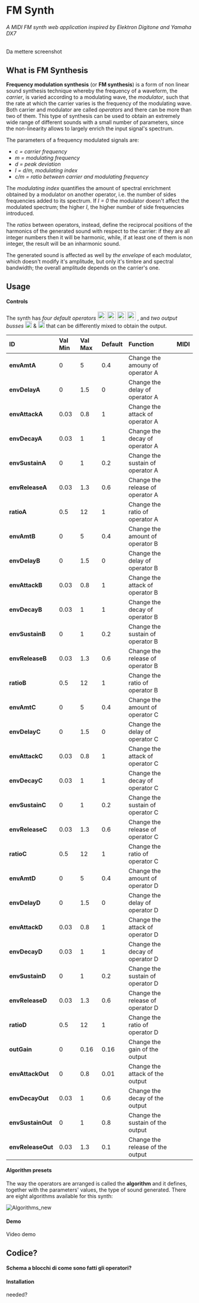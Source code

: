 # FM Synth
###### A MIDI FM synth web application inspired by Elektron Digitone and Yamaha DX7
Da mettere screenshot

## What is FM Synthesis
**Frequency modulation synthesis** (or **FM synthesis**) is a form of non linear sound synthesis technique whereby the frequency of a waveform, the _carrier_, is varied according to a modulating wave, the _modulator_, such that the rate at which the carrier varies is the frequency of the modulating wave. Both carrier and modulator are called _operators_ and there can be more than two of them.
This type of synthesis can be used to obtain an extremely wide range of different sounds with a small number of parameters, since the non-linearity allows to largely enrich the input signal's spectrum.

The parameters of a frequency modulated signals are:

- _c = carrier frequency_
- _m = modulating frequency_
- _d = peak deviation_
- _I = d/m, modulating index_
- _c/m = ratio between carrier and modulating frequency_

The _modulating index_ quantifies the amount of spectral enrichment obtained by a modulator on another operator, i.e. the number of sides frequencies added to its spectrum. If _I = 0_ the modulator doesn't affect the modulated spectrum; the higher _I_, the higher number of side frequencies introduced.

The _ratios_ between operators, instead, define the reciprocal positions of the harmonics of the generated sound with respect to the carrier: if they are all integer numbers then it will be harmonic, while, if at least one of them is non integer, the result will be an inharmonic sound.

The generated sound is affected as well by _the envelope_ of each modulator, which doesn't modify it's amplitude, but only it's timbre and spectral bandwidth; the overall amplitude depends on the carrier's one.

## Usage
#### Controls
The synth has _four default operators_ <img src="https://user-images.githubusercontent.com/57997005/91181243-fd9dcd80-e6e8-11ea-932f-4704ca88cd5d.jpg" alt="operator_A" width="23"/>  <img src="https://user-images.githubusercontent.com/57997005/91182726-d516d300-e6ea-11ea-99cf-3bd222320334.jpg" width="23"/>  <img src="https://user-images.githubusercontent.com/57997005/91182774-e52eb280-e6ea-11ea-8b01-62994754c548.jpg" alt="operator_C" width="23"/>  <img src="https://user-images.githubusercontent.com/57997005/91182760-e069fe80-e6ea-11ea-9cd0-26354f276780.jpg" alt="operator_D" width="23"/> , and _two output busses_  <img src="https://user-images.githubusercontent.com/57997005/91295067-c7b92180-e79a-11ea-8701-080a95665bf9.jpg" alt="output_x" width="18"/> &  <img src="https://user-images.githubusercontent.com/57997005/91295070-c8ea4e80-e79a-11ea-83d8-39013da6c53c.jpg" alt="output_y" width="18"/> that can be differently mixed to obtain the output. 

| ID | Val Min  | Val Max | Default | Function | MIDI |
| :--- | :--- | :--- | :--- | :--- | :--- |
| **envAmtA**   | 0 | 5 | 0.4 | Change the amouny of operator A |  |
| **envDelayA**   | 0 | 1.5 | 0 | Change the delay of operator A |  |
| **envAttackA**    | 0.03 | 0.8 | 1 | Change the attack of operator A |  |
| **envDecayA**    | 0.03 | 1 | 1 | Change the decay of operator A |  |
| **envSustainA**    | 0 | 1 | 0.2 | Change the sustain of operator A |  |
| **envReleaseA**    | 0.03 | 1.3 | 0.6 | Change the release of operator A |  |
| **ratioA**    | 0.5 | 12 | 1 | Change the ratio of operator A |  |
| **envAmtB**   | 0 | 5 | 0.4 | Change the amount of operator B |  |
| **envDelayB**   | 0 | 1.5 | 0 | Change the delay of operator B  |  |
| **envAttackB**    | 0.03 | 0.8 | 1 | Change the attack of operator B |  |
| **envDecayB**    | 0.03 | 1 | 1 | Change the decay of operator B |  |
| **envSustainB**    | 0 | 1 | 0.2 | Change the sustain of operator B |  |
| **envReleaseB**    | 0.03 | 1.3 | 0.6 | Change the release of operator B |  |
| **ratioB**    | 0.5 | 12 | 1 | Change the ratio of operator B |  |
| **envAmtC**   | 0 | 5 | 0.4 | Change the amount of operator C |  |
| **envDelayC**   | 0 | 1.5 | 0 | Change the delay of operator C |  |
| **envAttackC**    | 0.03 | 0.8 | 1 | Change the attack of operator C |  |
| **envDecayC**    | 0.03 | 1 | 1 | Change the decay of operator C |  |
| **envSustainC**    | 0 | 1 | 0.2 | Change the sustain of operator C |  |
| **envReleaseC**    | 0.03 | 1.3 | 0.6 | Change the release of operator C |  |
| **ratioC**    | 0.5 | 12 | 1 | Change the ratio of operator C |  |
| **envAmtD**   | 0 | 5 | 0.4 | Change the amount of operator D |  |
| **envDelayD**   | 0 | 1.5 | 0 | Change the delay of operator D |  |
| **envAttackD**    | 0.03 | 0.8 | 1 | Change the attack of operator D |  |
| **envDecayD**    | 0.03 | 1 | 1 | Change the decay of operator D |  |
| **envSustainD**    | 0 | 1 | 0.2 | Change the sustain of operator D |  |
| **envReleaseD**    | 0.03 | 1.3 | 0.6 | Change the release of operator D |  |
| **ratioD**    | 0.5 | 12 | 1 | Change the ratio of operator D |  |
| **outGain**   | 0 | 0.16 | 0.16 | Change the gain of the output |  |
| **envAttackOut**   | 0 | 0.8 | 0.01 | Change the attack of the output  |  |
| **envDecayOut**    | 0.03 | 1 | 0.6 | Change the decay of the output |  |
| **envSustainOut**    | 0 | 1 | 0.8 | Change the sustain of the output |  |
| **envReleaseOut**    | 0.03 | 1.3 | 0.1 | Change the release of the output |  |


#### Algorithm presets
The way the operators are arranged is called the **algorithm** and it defines, together with the parameters' values, the type of sound generated.
There are eight algorithms available for this synth:

![Algorithms_new](https://user-images.githubusercontent.com/57997005/91165597-36ca4380-e6d1-11ea-8e99-bf1ce79b3cd6.jpeg)

#### Demo
Video demo



## Codice?
#### Schema a blocchi di come sono fatti gli operatori?

#### Installation
needed?




